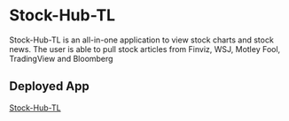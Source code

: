 # Stock-Hub-TL

Stock-Hub-TL is an all-in-one application to view stock charts and stock news. The user is able to pull stock articles from Finviz, WSJ, Motley Fool, TradingView and Bloomberg

## Deployed App

<a href="https://stock-hub-tl.herokuapp.com/"> Stock-Hub-TL </a>
